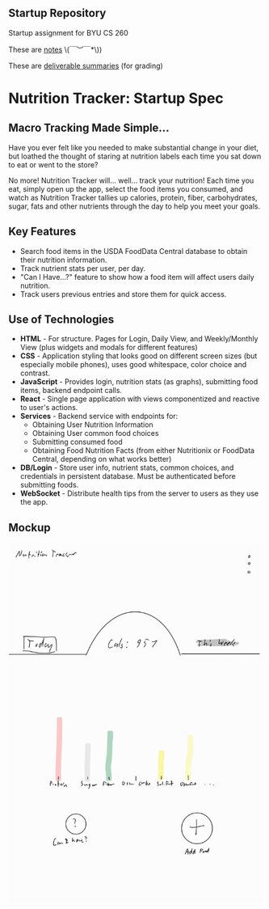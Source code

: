 ## Startup Repository
Startup assignment for BYU CS 260

These are [notes](notes.md) \\(￣︶￣*\\)) 

These are [deliverable summaries](deliverables.md) (for grading)

# Nutrition Tracker: Startup Spec

## Macro Tracking Made Simple...
Have you ever felt like you needed to make substantial change in your diet, but loathed the thought of staring at nutrition labels each time you sat down to eat or went to the store? 

No more! Nutrition Tracker will... well... track your nutrition! Each time you eat, simply open up the app, select the food items you consumed, and watch as Nutrition Tracker tallies up calories, protein, fiber, carbohydrates, sugar, fats and other nutrients through the day to help you meet your goals.

## Key Features
- Search food items in the USDA FoodData Central database to obtain their nutrition information.
- Track nutrient stats per user, per day.
- "Can I Have...?" feature to show how a food item will affect users daily nutrition.
- Track users previous entries and store them for quick access.

## Use of Technologies
- **HTML** - For structure. Pages for Login, Daily View, and Weekly/Monthly View (plus widgets and modals for different features)
- **CSS** - Application styling that looks good on different screen sizes (but especially mobile phones), uses good whitespace, color choice and contrast.
- **JavaScript** - Provides login, nutrition stats (as graphs), submitting food items, backend endpoint calls.
- **React** - Single page application with views componentized and reactive to user's actions.
- **Services** - Backend service with endpoints for:
    - Obtaining User Nutrition Information
    - Obtaining User common food choices
    - Submitting consumed food
    - Obtaining Food Nutrition Facts (from either Nutritionix or FoodData Central, depending on what works better)
- **DB/Login** - Store user info, nutrient stats, common choices, and credentials in persistent database. Must be authenticated before submitting foods.
- **WebSocket** - Distribute health tips from the server to users as they use the app.

## Mockup
![image](sketch.jpg)